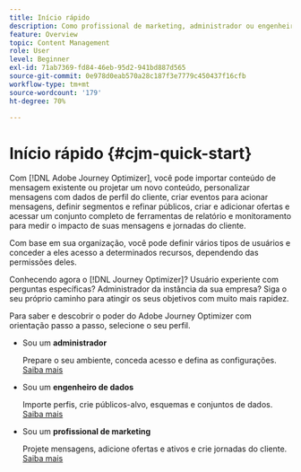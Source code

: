 ```yaml
---
title: Início rápido
description: Como profissional de marketing, administrador ou engenheiro de dados, aprenda e descubra o potencial do Adobe Journey Optimizer por meio de uma orientação passo a passo
feature: Overview
topic: Content Management
role: User
level: Beginner
exl-id: 71ab7369-fd84-46eb-95d2-941bd887d565
source-git-commit: 0e978d0eab570a28c187f3e7779c450437f16cfb
workflow-type: tm+mt
source-wordcount: '179'
ht-degree: 70%

---
```


# Início rápido {#cjm-quick-start}

Com [!DNL Adobe Journey Optimizer], você pode importar conteúdo de mensagem existente ou projetar um novo conteúdo, personalizar mensagens com dados de perfil do cliente, criar eventos para acionar mensagens, definir segmentos e refinar públicos, criar e adicionar ofertas e acessar um conjunto completo de ferramentas de relatório e monitoramento para medir o impacto de suas mensagens e jornadas do cliente.

Com base em sua organização, você pode definir vários tipos de usuários e conceder a eles acesso a determinados recursos, dependendo das permissões deles.

Conhecendo agora o [!DNL Journey Optimizer]? Usuário experiente com perguntas específicas? Administrador da instância da sua empresa? Siga o seu próprio caminho para atingir os seus objetivos com muito mais rapidez.

Para saber e descobrir o poder do Adobe Journey Optimizer com orientação passo a passo, selecione o seu perfil.

* Sou um **administrador**

   Prepare o seu ambiente, conceda acesso e defina as configurações. [Saiba mais](path/administrator.md)

* Sou um **engenheiro de dados**

   Importe perfis, crie públicos-alvo, esquemas e conjuntos de dados. [Saiba mais](path/data-engineer.md)

* Sou um **profissional de marketing**

   Projete mensagens, adicione ofertas e ativos e crie jornadas do cliente. [Saiba mais](path/marketer.md)
